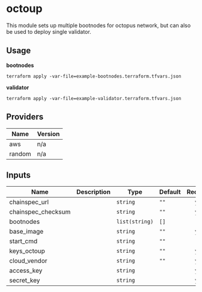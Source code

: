 # octoup

This module sets up multiple bootnodes for octopus network, but can also be used to deploy single validator. 

## Usage

**bootnodes**
```hcl
terraform apply -var-file=example-bootnodes.terraform.tfvars.json
```

**validator**
```hcl
terraform apply -var-file=example-validator.terraform.tfvars.json
```

## Providers

| Name | Version |
|------|---------|
| aws | n/a |
| random | n/a |


## Inputs

| Name | Description | Type | Default | Required |
|------|-------------|------|---------|:--------:|
| chainspec\_url | | `string` | `""` | yes |
| chainspec\_checksum | | `string` | `""` | yes |
| bootnodes | | `list(string)` | `[]` | no |
| base\_image | | `string` | `""` | yes |
| start\_cmd | | `string` | `""` | no |
| keys\_octoup | | `string` | `""` | yes |
| cloud\_vendor | | `string` | `""` | yes |
| access\_key | | `string` | | yes |
| secret\_key | | `string` | | yes |


